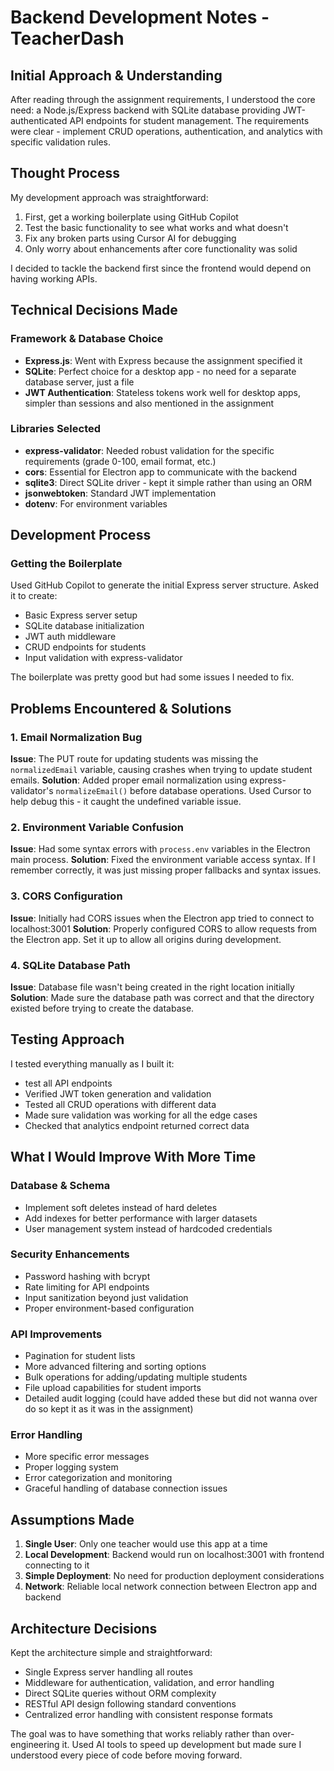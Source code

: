 # Backend Development Notes - TeacherDash

## Initial Approach & Understanding

After reading through the assignment requirements, I understood the core need: a Node.js/Express backend with SQLite database providing JWT-authenticated API endpoints for student management. The requirements were clear - implement CRUD operations, authentication, and analytics with specific validation rules.

## Thought Process

My development approach was straightforward:

1. First, get a working boilerplate using GitHub Copilot
2. Test the basic functionality to see what works and what doesn't
3. Fix any broken parts using Cursor AI for debugging
4. Only worry about enhancements after core functionality was solid

I decided to tackle the backend first since the frontend would depend on having working APIs.

## Technical Decisions Made

### Framework & Database Choice

- **Express.js**: Went with Express because the assignment specified it
- **SQLite**: Perfect choice for a desktop app - no need for a separate database server, just a file
- **JWT Authentication**: Stateless tokens work well for desktop apps, simpler than sessions and also mentioned in the assignment

### Libraries Selected

- **express-validator**: Needed robust validation for the specific requirements (grade 0-100, email format, etc.)
- **cors**: Essential for Electron app to communicate with the backend
- **sqlite3**: Direct SQLite driver - kept it simple rather than using an ORM
- **jsonwebtoken**: Standard JWT implementation
- **dotenv**: For environment variables

## Development Process

### Getting the Boilerplate

Used GitHub Copilot to generate the initial Express server structure. Asked it to create:

- Basic Express server setup
- SQLite database initialization
- JWT auth middleware
- CRUD endpoints for students
- Input validation with express-validator

The boilerplate was pretty good but had some issues I needed to fix.

## Problems Encountered & Solutions

### 1. Email Normalization Bug

**Issue**: The PUT route for updating students was missing the `normalizedEmail` variable, causing crashes when trying to update student emails.
**Solution**: Added proper email normalization using express-validator's `normalizeEmail()` before database operations. Used Cursor to help debug this - it caught the undefined variable issue.

### 2. Environment Variable Confusion

**Issue**: Had some syntax errors with `process.env` variables in the Electron main process.
**Solution**: Fixed the environment variable access syntax. If I remember correctly, it was just missing proper fallbacks and syntax issues.

### 3. CORS Configuration

**Issue**: Initially had CORS issues when the Electron app tried to connect to localhost:3001
**Solution**: Properly configured CORS to allow requests from the Electron app. Set it up to allow all origins during development.

### 4. SQLite Database Path

**Issue**: Database file wasn't being created in the right location initially
**Solution**: Made sure the database path was correct and that the directory existed before trying to create the database.

## Testing Approach

I tested everything manually as I built it:

- test all API endpoints
- Verified JWT token generation and validation
- Tested all CRUD operations with different data
- Made sure validation was working for all the edge cases
- Checked that analytics endpoint returned correct data

## What I Would Improve With More Time

### Database & Schema

- Implement soft deletes instead of hard deletes
- Add indexes for better performance with larger datasets
- User management system instead of hardcoded credentials

### Security Enhancements

- Password hashing with bcrypt
- Rate limiting for API endpoints
- Input sanitization beyond just validation
- Proper environment-based configuration

### API Improvements

- Pagination for student lists
- More advanced filtering and sorting options
- Bulk operations for adding/updating multiple students
- File upload capabilities for student imports
- Detailed audit logging
  (could have added these but did not wanna over do so kept it as it was in the assignment)

### Error Handling

- More specific error messages
- Proper logging system
- Error categorization and monitoring
- Graceful handling of database connection issues

## Assumptions Made

1. **Single User**: Only one teacher would use this app at a time
2. **Local Development**: Backend would run on localhost:3001 with frontend connecting to it
3. **Simple Deployment**: No need for production deployment considerations
4. **Network**: Reliable local network connection between Electron app and backend

## Architecture Decisions

Kept the architecture simple and straightforward:

- Single Express server handling all routes
- Middleware for authentication, validation, and error handling
- Direct SQLite queries without ORM complexity
- RESTful API design following standard conventions
- Centralized error handling with consistent response formats

The goal was to have something that works reliably rather than over-engineering it. Used AI tools to speed up development but made sure I understood every piece of code before moving forward.
